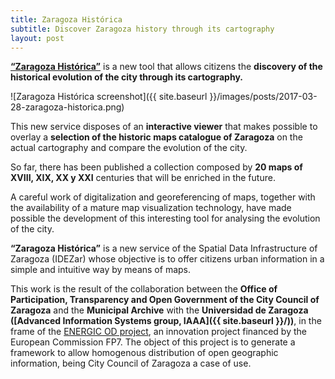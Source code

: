 ```yaml
---
title: Zaragoza Histórica
subtitle: Discover Zaragoza history through its cartography
layout: post
---
```

[**“Zaragoza Histórica”**](http://idezar.zaragoza.es/visorHistorico/) is a new tool that allows citizens the **discovery of the historical evolution of the city through its cartography.**

![Zaragoza Histórica screenshot]({{ site.baseurl }}/images/posts/2017-03-28-zaragoza-historica.png)

This new service disposes of an **interactive viewer** that makes possible to overlay a **selection of the historic maps catalogue of Zaragoza** on the actual cartography and compare the evolution of the city.

So far, there has been published a collection composed by **20 maps of XVIII, XIX, XX y XXI** centuries that will be enriched in the future.

A careful work of digitalization and georeferencing of maps, together with the availability of a mature map visualization technology, have made possible the development of this interesting tool for analysing the evolution of the city.

**“Zaragoza Histórica”** is a new service of the Spatial Data Infrastructure of Zaragoza (IDEZar) whose objective is to offer citizens urban information in a simple and intuitive way by means of maps.

This work is the result of the collaboration between the **Office of Participation, Transparency and Open Government of the City Council of Zaragoza** and the **Municipal Archive** with the **Universidad de Zaragoza ([Advanced Information Systems group, IAAA]({{ site.baseurl }}/))**, in the frame of the [ENERGIC OD project](http://www.energic-od.eu/), an innovation project financed by the European Commission FP7. The object of this project is to generate a framework to allow homogenous distribution of open geographic information, being City Council of Zaragoza a case of use.
